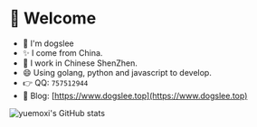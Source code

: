 # 🏸 Welcome

- 🐶 I'm dogslee
- ✨ I come from China.
- 🤔 I work in Chinese ShenZhen.
- 😄 Using golang, python and javascript to develop.
- 👉 QQ: `757512944`
- 💼 Blog: [https://www.dogslee.top](https://www.dogslee.top)

![yuemoxi's GitHub stats](https://github-readme-stats.vercel.app/api?username=dogslee&show_icons=true&theme=merko)